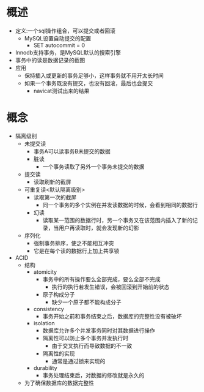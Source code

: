 # 概述
- 定义:一个sql操作组合，可以提交或者回滚
	- MySQL设置自动提交的配置
		- SET autocommit = 0
- Innodb支持事务，是MySQL默认的搜索引擎
- 事务中的读是数据记录的截图
- 应用
	- 保持插入或更新的事务足够小，这样事务就不用开太长时间
    - 如果一个事务既没有提交，也没有回滚，最后也会提交
	    - navicat测试出来的结果

# 概念
- 隔离级别
	- 未提交读
		- 事务A可以读事务B未提交的数据
		- 脏读
			- 一个事务读取了另外一个事务未提交的数据
	- 提交读
		- 读取刷新的截屏
	- 可重复读<默认隔离级别>
		- 读取第一次的截屏
			- 同一个事务的多个实例在并发读数据的时候，会看到相同的数据行
		- 幻读
			- 读取某一范围的数据行时，另一个事务又在该范围内插入了新的记录，当用户再读取时，就会发现新的幻影
	- 序列化
		- 强制事务排序，使之不能相互冲突
		- 它是在每个读的数据行上加上共享锁
- ACID
    - 结构
		- atomicity
			- 事务中的所有操作要么全部完成，要么全部不完成
				- 执行的执行若发生错误，会被回滚到开始前的状态
			- 原子构成分子
				- 缺少一个原子都不能构成分子	
		- consistency
			- 事务开始之前和事务结束之后，数据库的完整性没有被破坏
		- isolation
			- 数据库允许多个并发事务同时对其数据进行操作
			- 隔离性可以防止多个事务并发执行时
				- 由于交叉执行而导致数据的不一致
			- 隔离性的实现
				- 通常是通过锁来实现的			
		- durability
			- 事务处理结束后，对数据的修改就是永久的
	- 为了确保数据库的数据完整性